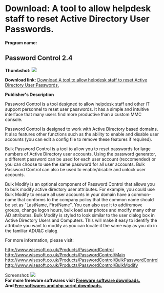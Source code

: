 # Download: A tool to allow helpdesk staff to reset Active Directory User Passwords.

**Program name:**

## Password Control 2.4

  
**Thumbshot:** ![](http://www.freewarefiles.com/screenshot/pwordctrl2_md.gif)   
  
**Download link:** [Download A tool to allow helpdesk staff to reset Active Directory User Passwords.](http://freesoftwares.boysofts.com/Password-Control_program_41351.html)  
  


**Publisher's Description**  
  


Password Control is a tool designed to allow helpdesk staff and other IT support personnel to reset user passwords. It has a simple and intuitive interface that many users find more productive than a custom MMC console. 

Password Control is designed to work with Active Directory based domains. It also features other functions such as the ability to enable and disable user accounts (you can edit a config file to remove these features if required). 

Bulk Password Control is a tool to allow you to reset passwords for large numbers of Active Directory user accounts. Using the password generator, a different password can be used for each user account (reccomended) or you can choose to use the same password for all user accounts. Bulk Password Control can also be used to enable/disable and unlock user accounts.

Bulk Modify is an optional component of Password Control that allows you to bulk modify active directory user attributes. For example, you could use Bulk Modify to ensure all user accounts in your domain have a common-name that conforms to the company policy that the common name should be set as "LastName, FirstName". You can also use it to add/remove groups, change logon hours, bulk load user photos and modify many other AD attributes. Bulk Modify is styled to look similar to the user dialog box in Active Directory Users and Computers. This will make it easy to identify the attribute you want to modify as you can locate it the same way as you do in the familiar ADU&C dialog. 

For more information, please visit:

<http://www.wisesoft.co.uk/Products/PasswordControl>  
<http://www.wisesoft.co.uk/Products/PasswordControl/Main>  
<http://www.wisesoft.co.uk/Products/PasswordControl/BulkPasswordControl>  
<http://www.wisesoft.co.uk/Products/PasswordControl/BulkModify>

  
  
Screenshot: ![](http://www.freewarefiles.com/screenshot/pwordctrl2.gif)   
**For more freeware softwares visit [Freeware software downloads.](http://freesoftwares.boysofts.com/)**   
**And [Free softwares and php script downloads.](http://www.boysofts.com/)**
